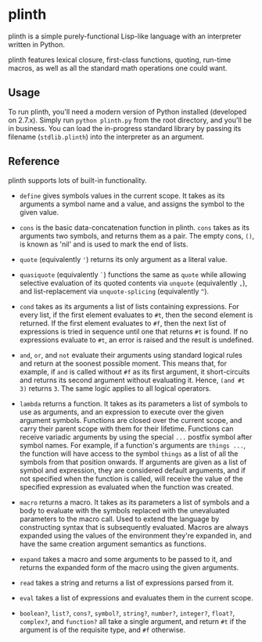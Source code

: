 plinth
====

plinth is a simple purely-functional Lisp-like language with an interpreter
written in Python.

plinth features lexical closure, first-class functions, quoting, run-time
macros, as well as all the standard math operations one could want.

Usage
----

To run plinth, you'll need a modern version of Python installed (developed on
2.7.x). Simply run `python plinth.py` from the root directory, and you'll be in
business. You can load the in-progress standard library by passing its filename
(`stdlib.plinth`) into the interpreter as an argument.

Reference
----
plinth supports lots of built-in functionality.

 * `define` gives symbols values in the current scope. It takes as its arguments
   a symbol name and a value, and assigns the symbol to the given value.

 * `cons` is the basic data-concatenation function in plinth. `cons` takes as
   its arguments two symbols, and returns them as a pair. The empty cons, `()`,
   is known as 'nil' and is used to mark the end of lists.

 * `quote` (equivalently `'`) returns its only argument as a literal value.

 * `quasiquote` (equivalently `` ` ``) functions the same as `quote` while allowing
   selective evaluation of its quoted contents via `unquote` (equivalently `,`),
   and list-replacement via `unquote-splicing` (equivalently `^`).

 * `cond` takes as its arguments a list of lists containing expressions. For
   every list, if the first element evaluates to `#t`, then the second element
   is returned. If the first element evaluates to `#f`, then the next list of
   expressions is tried in sequence until one that returns `#t` is found. If no
   expressions evaluate to `#t`, an error is raised and the result is undefined.

 * `and`, `or`, and `not` evaluate their arguments using standard logical rules
   and return at the soonest possible moment. This means that, for example, if
   `and` is called without `#f` as its first argument, it short-circuits and
   returns its second argument without evaluating it. Hence, `(and #t 3)`
   returns `3`. The same logic applies to all logical operators.

 * `lambda` returns a function. It takes as its parameters a list of symbols to
   use as arguments, and an expression to execute over the given argument
   symbols.  Functions are closed over the current scope, and carry their parent
   scope with them for their lifetime. Functions can receive variadic arguments
   by using the special `...` postfix symbol after symbol names. For example, if
   a function's arguments are `things ...`, the function will have access to the
   symbol `things` as a list of all the symbols from that position onwards. If
   arguments are given as a list of symbol and expression, they are considered
   default arguments, and if not specified when the function is called, will
   receive the value of the specified expression as evaluated when the function
   was created.

 * `macro` returns a macro. It takes as its parameters a list of symbols and a
   body to evaluate with the symbols replaced with the unevaluated parameters to
   the macro call. Used to extend the language by constructing syntax that is
   subsequently evaluated. Macros are always expanded using the values of the
   environment they're expanded in, and have the same creation argument
   semantics as functions.

 * `expand` takes a macro and some arguments to be passed to it, and returns the
   expanded form of the macro using the given arguments.

 * `read` takes a string and returns a list of expressions parsed from it.

 * `eval` takes a list of expressions and evaluates them in the current scope.

 * `boolean?`, `list?`, `cons?`, `symbol?`, `string?`, `number?`, `integer?`,
   `float?`, `complex?`, and `function?` all take a single argument, and return
   `#t` if the argument is of the requisite type, and `#f` otherwise.
